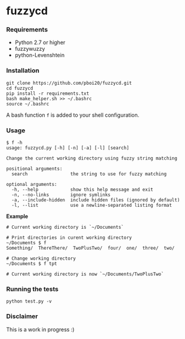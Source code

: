 # fuzzycd


### Requirements

- Python 2.7 or higher
- fuzzywuzzy
- python-Levenshtein


### Installation

```
git clone https://github.com/pboi20/fuzzycd.git
cd fuzzycd
pip install -r requirements.txt
bash make_helper.sh >> ~/.bashrc
source ~/.bashrc
```

A bash function `f` is added to your shell configuration.


### Usage

```
$ f -h
usage: fuzzycd.py [-h] [-n] [-a] [-l] [search]

Change the current working directory using fuzzy string matching

positional arguments:
  search                the string to use for fuzzy matching

optional arguments:
  -h, --help            show this help message and exit
  -n, --no-links        ignore symlinks
  -a, --include-hidden  include hidden files (ignored by default)
  -l, --list            use a newline-separated listing format
```

**Example**

```
# Current working directory is `~/Documents`

# Print directories in curent working directory
~/Documents $ f
Something/  ThereThere/  TwoPlusTwo/  four/  one/  three/  two/

# Change working directory
~/Documents $ f tpt

# Current working directory is now `~/Documents/TwoPlusTwo`
```


### Running the tests

```
python test.py -v
```


### Disclaimer

This is a work in progress :)
